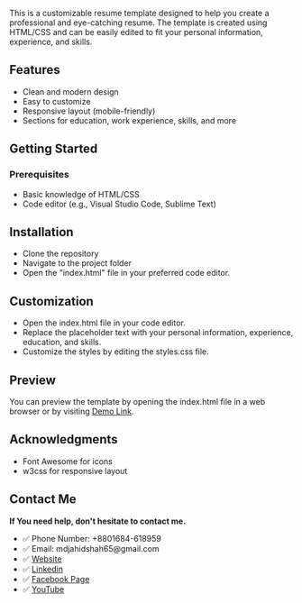 This is a customizable resume template designed to help you create a professional and eye-catching resume. The template is created using HTML/CSS and can be easily edited to fit your personal information, experience, and skills.

<h2>Features</h2>
<ul>
  <li>Clean and modern design</li>
  <li>Easy to customize</li>
  <li>Responsive layout (mobile-friendly)</li>
  <li>Sections for education, work experience, skills, and more</li>
</ul>
<h2>Getting Started</h2>
<h3>Prerequisites</h3>
<ul>
  <li>Basic knowledge of HTML/CSS</li>
  <li>Code editor (e.g., Visual Studio Code, Sublime Text)</li>
</ul>
<h2>Installation</h2>
<ul>
  <li>Clone the repository</li>
  <li>Navigate to the project folder</li>
  <li>Open the "index.html" file in your preferred code editor.</li>
</ul>
<h2>Customization</h2>
<ul>
  <li>Open the index.html file in your code editor.</li>
  <li>Replace the placeholder text with your personal information, experience, education, and skills.</li>
  <li>Customize the styles by editing the styles.css file.</li>
</ul>

<h2>Preview</h2>
You can preview the template by opening the index.html file in a web browser or by visiting <a href="https://jahidshah.w3spaces.com/" target="_blank">Demo Link</a>.

<h2>Acknowledgments</h2>
<ul>
  <li>Font Awesome for icons</li>
  <li>w3css for responsive layout</li>
</ul>

<h2>Contact Me</h2>
<b>If You need help, don't hesitate to contact me.</b>
<ul>
  <li>✅ Phone Number: +8801684-618959</li>
  <li>✅ Email: mdjahidshah65@gmail.com</li>
  <li>✅ <a href="https://jahidshah.sscholarscenter.com/" target="_blank">Website</a></li>
  <li>✅ <a href="https://www.linkedin.com/in/md-jahid-shah-js/" target="_blank">Linkedin</a></li>
  <li>✅ <a href="https://www.facebook.com/wordpresscreatewebsite" target="_blank">Facebook Page</a></li>
  <li>✅ <a href="https://www.youtube.com/@JahidShah0" target="_blank">YouTube</a></li>
</ul>

